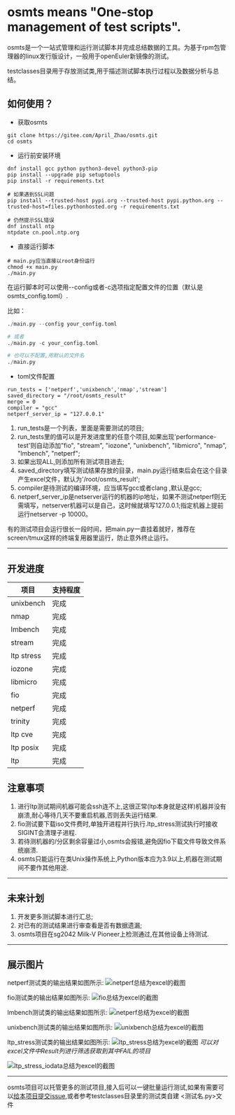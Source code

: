 # osmts means "One-stop management of test scripts".

osmts是一个一站式管理和运行测试脚本并完成总结数据的工具。为基于rpm包管理器的linux发行版设计，一般用于openEuler新镜像的测试。

testclasses目录用于存放测试类,用于描述测试脚本执行过程以及数据分析与总结。



## 如何使用？

* 获取osmts

```
git clone https://gitee.com/April_Zhao/osmts.git
cd osmts
```



* 运行前安装环境

```
dnf install gcc python python3-devel python3-pip
pip install --upgrade pip setuptools
pip install -r requirements.txt

# 如果遇到SSL问题
pip install --trusted-host pypi.org --trusted-host pypi.python.org --trusted-host=files.pythonhosted.org -r requirements.txt

# 仍然提示SSL错误
dnf install ntp
ntpdate cn.pool.ntp.org
```



* 直接运行脚本

```commandline
# main.py应当直接以root身份运行
chmod +x main.py
./main.py
```

在运行脚本时可以使用--config或者-c选项指定配置文件的位置（默认是osmts_config.toml）.

比如：

```Python
./main.py --config your_config.toml

# 或者
./main.py -c your_config.toml

# 也可以不配置,用默认的文件名
./main.py
```



* toml文件配置

```
run_tests = ['netperf','unixbench','nmap','stream']
saved_directory = "/root/osmts_result"
merge = 0
compiler = "gcc"
netperf_server_ip = "127.0.0.1"
```

1. run_tests是一个列表，里面是需要测试的项目;
2. run_tests里的值可以是开发进度里的任意个项目,如果出现'performance-test'则自动添加"fio", "stream", "iozone", "unixbench", "libmicro", "nmap", "lmbench", "netperf";
3. 如果出现ALL,则添加所有测试项目进去;
3. saved_directory填写测试结果存放的目录，main.py运行结束后会在这个目录产生excel文件，默认为'/root/osmts_result';
4. compiler是待测试的编译环境，应当填写gcc或者clang ,默认是gcc;
5. netperf_server_ip是netserver运行的机器的ip地址，如果不测试netperf则无需填写，netserver机器可以是自己，这时候就填写127.0.0.1;指定机器上提前运行netserver -p 10000。



有的测试项目会运行很长一段时间，把main.py一直挂着就好，推荐在screen/tmux这样的终端复用器里运行，防止意外终止运行。

---

## 开发进度

| 项目       | 支持程度 |
| ---------- |----|
| unixbench  | 完成 |
| nmap       | 完成 |
| lmbench    | 完成 |
| stream     | 完成 |
| ltp stress | 完成 |
| iozone     | 完成 |
| libmicro   | 完成 |
| fio        | 完成 |
| netperf    | 完成 |
| trinity    | 完成 |
| ltp cve    | 完成 |
| ltp posix  | 完成 |
| ltp        | 完成 |



## 注意事项
1. 进行ltp测试期间机器可能会ssh连不上,这很正常(ltp本身就是这样)机器并没有崩溃,耐心等待几天不要重启机器,否则丢失运行结果.
2. fio测试要下载iso文件费时,单独开进程并行执行.ltp_stress测试执行时接收SIGINT会清理子进程.
3. 若待测机器的/分区剩余容量过小,osmts会报错,避免因fio下载文件导致文件系统崩溃.
4. osmts只能运行在类Unix操作系统上,Python版本应为3.9以上,机器在测试期间不要作其他用途.

---
## 未来计划
1. 开发更多测试脚本进行汇总;
2. 对已有的测试结果进行审查看是否有数据遗漏;
3. osmts项目在sg2042 Milk-V Pioneer上检测通过,在其他设备上待测试.


---
## 展示图片
netperf测试类的输出结果如图所示:
![netperf总结为excel的截图](https://gitee.com/April_Zhao/images/raw/master/osmts/netperf_excel.png)

fio测试类的输出结果如图所示:
![fio总结为excel的截图](https://gitee.com/April_Zhao/images/raw/master/osmts/fio_excel.png)

lmbench测试类的输出结果如图所示:
![netperf总结为excel的截图](https://gitee.com/April_Zhao/images/raw/master/osmts/lmbench_excel.png)

unixbench测试类的输出结果如图所示:
![unixbench总结为excel的截图](https://gitee.com/April_Zhao/images/raw/master/osmts/unixbench_excel.png)

ltp_stress测试类的输出结果如图所示:
![ltp_stress总结为excel的截图](https://gitee.com/April_Zhao/images/raw/master/osmts/ltp_stress_excel.png)
_可以对excel文件中Result列进行筛选获取到其中FAIL的项目_

![ltp_stress_iodata总结为excel的截图](https://gitee.com/April_Zhao/images/raw/master/osmts/ltp_stress_iodata.png)

---

osmts项目可以托管更多的测试项目,接入后可以一键批量运行测试,如果有需要可以[给本项目提交issue](https://gitee.com/April_Zhao/osmts/issues),或者参考testclasses目录里的测试类自建 <测试名.py>文件
